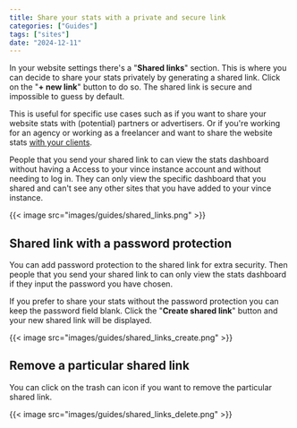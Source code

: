 ```yaml
---
title: Share your stats with a private and secure link
categories: ["Guides"]
tags: ["sites"]
date: "2024-12-11"
---
```


<!--more-->

In  your website settings there's a "**Shared links**" section. This is where you can decide to share your stats privately by generating a shared link. Click on the "**+ new link**" button to do so. The shared link is secure and impossible to guess by default. 

This is useful for specific use cases such as if you want to share your website stats with (potential) partners or advertisers. Or if you're working for an agency or working as a freelancer and want to share the website stats [with your clients](https://vinceanalytics.com/guides/usecase/for-freelancers-agencies).

People that you send your shared link to can view the stats dashboard without having a Access to your vince instance account and without needing to log in. They can only view the specific dashboard that you shared and can't see any other sites that you have added to your vince instance.

{{< image src="images/guides/shared_links.png" >}}
## Shared link with a password protection

You can add password protection to the shared link for extra security. Then people that you send your shared link to can only view the stats dashboard if they input the password you have chosen.

If you prefer to share your stats without the password protection you can keep the password field blank. Click the "**Create shared link**" button and your new shared link will be displayed.

{{< image src="images/guides/shared_links_create.png" >}}

## Remove a particular shared link

You can click on the trash can icon if you want to remove the particular shared link.

{{< image src="images/guides/shared_links_delete.png" >}}
